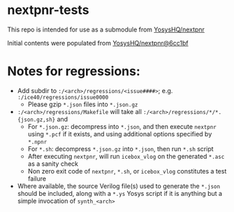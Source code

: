 # nextpnr-tests

This repo is intended for use as a submodule from [YosysHQ/nextpnr](https://github.com/YosysHQ/nextpnr)

Initial contents were populated from [YosysHQ/nextpnr@6cc1bf](https://github.com/YosysHQ/nextpnr/commit/6cc1bfcb37199e0988d0f06ce34071b409ab8019)

# Notes for regressions:
- Add subdir to `:/<arch>/regressions/<issue####>`; e.g. `:/ice40/regressions/issue0000`
  - Please gzip `*.json` files into `*.json.gz`
- `:/<arch>/regressions/Makefile` will take all `:/<arch>/regressions/*/*.{json.gz,sh}` and
  - For `*.json.gz`: decompress into `*.json`, and then execute `nextpnr` using `*.pcf` if it exists, and using additional options specified by `*.npnr`
  - For `*.sh`: decompress `*.json.gz` into `*.json`, then run `*.sh` script
  - After executing `nextpnr`, will run `icebox_vlog` on the generated `*.asc` as a sanity check
  - Non zero exit code of `nextpnr`, `*.sh`, or `icebox_vlog` constitutes a test failure
- Where available, the source Verilog file(s) used to generate the `*.json` should be included, along with a `*.ys` Yosys script if it is anything but a simple invocation of `synth_<arch>`
